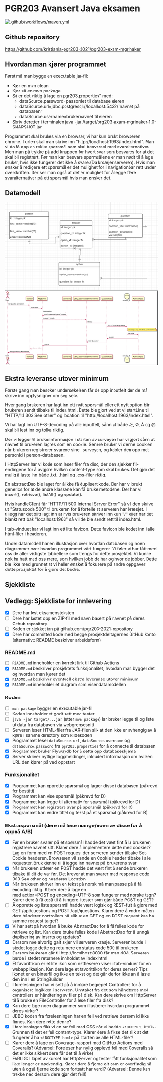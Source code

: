 # PGR203 Avansert Java eksamen

[![.github/workflows/maven.yml](https://github.com/kristiania-pgr203-2021/pgr203-exam-mgrinaker/actions/workflows/maven.yml/badge.svg?branch=master)](https://github.com/kristiania-pgr203-2021/pgr203-exam-mgrinaker/actions/workflows/maven.yml)

## Github repository
https://github.com/kristiania-pgr203-2021/pgr203-exam-mgrinaker


## Hvordan man kjører programmet
Først må man bygge en executable jar-fil:
* Kjør en mvn clean
* Kjør så en mvn package
* Så er det viktig å lage en pgr203.properties" med: 
  * dataSource.password=passordet til database eieren
  * dataSource.url=jdbc:postgresql://localhost:5432/'navnet på databasen'
  * dataSource.username=brukernavnet til eieren
* Skriv deretter i terminalen java -jar /target/prg203-axam-mgrinaker-1.0-SNAPSHOT.jar


Programmet skal brukes via en browser, vi har kun brukt browseren chrome. 
I urlen skal man skrive inn "http://localhost:1963/index.html".
Man vi da få opp en rekke spørsmål som skal besvarsel med svaralternativer. Men man på trykke på add knappen
for hvert svar som besvares for at det skal bli registrert.
Før man kan besvare spørmsålene er man nødt til å lage bruker, hvis ikke fungerer det ikke å svare.(Da krsæjer serveren).
Hvis man ønsker å redigere ett spørsmål er det mulighet for i navigationbar rett under overskriften. 
Der ser man også at det er mulighet for å legge flere svaralternativer på ett spørsmål hvis man ønsker det.


## Datamodell
![](docs/datamodell.png)
![](docs/plantUML.png)

## Ekstra leveranse utover minimum
Første gang man besøker undersøkelsen får de opp inputfelt der de må skrive inn opplysnigner om seg selv.

Hver gang brukeren har lagt inn ett nytt spørsmål eller ett nytt option blir brukeren sendt tilbake til index.html.
Dette ble gjort ved at vi startLine til "HTTP/1.1 303 See other" og location til "http://localhost:1963/index.html".

Vi har lagt inn UTF-8-decoding på alle inputfelt, sånn at både Æ, Ø, Å og @ skal bli lest inn og tolka riktig.

Der vi legger til brukerinformasjon i starten av surveyen har vi gjort sånn at navnet til brukeren lagres som en cookie.
Senere bruker vi denne cookien når brukeren registrerer svarene sine i surveyen, og kobler den opp mot personId i person-databasen.

I HttpServer har vi kode som leser filer fra disc, der den sjekker fil-endingene for å avgjøre hvilken content-type som
skal brukes. Det gjør det mulig å laste inn både .txt, .html og .css-filer riktig.

En abstractDao ble laget for å ikke få duplisert kode. Der har vi brukt generics for at de andre klassene kan få bruke 
metodene. Der har vi insert(), retrieve(), listAll() og update().

Hvis handleClient får "HTTP/1.1 500 Internal Server Error" så vil den skrive ut "Statuscode 500" til brukeren for å 
fortelle at serveren har kræsjet.
I tillegg har det blitt lagt inn at hvis brukeren skriver inn kun "/" eller har det blankt rett bak "localhost:1963" 
så vil de ble sendt rett til index.html.

I tab-vinduet har vi lagt inn ett lite favicon. Dette favicon ble kodet inn i alle html-filer i headeren.

Under datamodell har en illustrasjon over hvordan databasen og noen diagrammer over hvordan programmet vårt fungerer.
Vi føler vi har fått med oss de aller viktigste tabbellene som trengs for dette prosjektet. Vi kunne nok ha hatt med 
oss mere, som hvilken jobb de har og hvor de jobber. Dette ble ikke med grunnet at vi heller ønsket å fokusere på andre
oppgaver i dette prosjektet for å gjøre det bedre. 

## Sjekkliste

## Vedlegg: Sjekkliste for innlevering

* [x] Dere har lest eksamensteksten
* [ ] Dere har lastet opp en ZIP-fil med navn basert på navnet på deres Github repository
* [ ] Koden er sjekket inn på github.com/pgr203-2021-repository
* [x] Dere har committed kode med begge prosjektdeltagernes GitHub konto (alternativt: README beskriver arbeidsform)

### README.md

* [ ] `README.md` inneholder en korrekt link til Github Actions
* [x] `README.md` beskriver prosjektets funksjonalitet, hvordan man bygger det og hvordan man kjører det
* [x] `README.md` beskriver eventuell ekstra leveranse utover minimum
* [x] `README.md` inneholder et diagram som viser datamodellen

### Koden

* [ ] `mvn package` bygger en executable jar-fil
* [ ] Koden inneholder et godt sett med tester
* [ ] `java -jar target/...jar` (etter `mvn package`) lar bruker legge til og liste ut data fra databasen via webgrensesnitt
* [ ] Serveren leser HTML-filer fra JAR-filen slik at den ikke er avhengig av å kjøre i samme directory som kildekoden
* [x] Programmet leser `dataSource.url`, `dataSource.username` og `dataSource.password` fra `pgr203.properties` for å connecte til databasen
* [x] Programmet bruker Flywaydb for å sette opp databaseskjema
* [x] Server skriver nyttige loggmeldinger, inkludert informasjon om hvilken URL den kjører på ved oppstart

### Funksjonalitet

* [x] Programmet kan opprette spørsmål og lagrer disse i databasen (påkrevd for bestått)
* [x] Programmet kan vise spørsmål (påkrevd for D)
* [x] Programmet kan legge til alternativ for spørsmål (påkrevd for D)
* [x] Programmet kan registrere svar på spørsmål (påkrevd for C)
* [x] Programmet kan endre tittel og tekst på et spørsmål (påkrevd for B)

### Ekstraspørsmål (dere må løse mange/noen av disse for å oppnå A/B)

* [x] Før en bruker svarer på et spørsmål hadde det vært fint å la brukeren registrere navnet sitt. Klarer dere å implementere dette med cookies? Lag en form med en POST request der serveren sender tilbake Set-Cookie headeren. Browseren vil sende en Cookie header tilbake i alle requester. Bruk denne til å legge inn navnet på brukerens svar
* [x] Når brukeren utfører en POST hadde det vært fint å sende brukeren tilbake til dit de var før. Det krever at man svarer med response code 303 See other og headeren Location
* [x] Når brukeren skriver inn en tekst på norsk må man passe på å få encoding riktig. Klarer dere å lage en <form> med action=POST og encoding=UTF-8 som fungerer med norske tegn? Klarer dere å få æøå til å fungere i tester som gjør både POST og GET?
* [ ] Å opprette og liste spørsmål hadde vært logisk og REST-fult å gjøre med GET /api/questions og POST /api/questions. Klarer dere å endre måten dere hånderer controllers på slik at en GET og en POST request kan ha samme request target?
* [x] Vi har sett på hvordan å bruke AbstractDao for å få felles kode for retrieve og list. Kan dere bruke felles kode i AbstractDao for å unngå duplisering av inserts og updates?
* [x] Dersom noe alvorlig galt skjer vil serveren krasje. Serveren burde i stedet logge dette og returnere en status code 500 til brukeren
* [x] Dersom brukeren går til http://localhost:8080 får man 404. Serveren burde i stedet returnere innholdet av index.html
* [x] Et favorittikon er et lite ikon som nettleseren viser i tab-vinduer for en webapplikasjon. Kan dere lage et favorittikon for deres server? Tips: ikonet er en binærfil og ikke en tekst og det går derfor ikke an å laste den inn i en StringBuilder
* [ ] I forelesningen har vi sett på å innføre begrepet Controllers for å organisere logikken i serveren. Unntaket fra det som håndteres med controllers er håndtering av filer på disk. Kan dere skrive om HttpServer til å bruke en FileController for å lese filer fra disk?
* [x] Kan dere lage noen diagrammer som illustrerer hvordan programmet deres virker?
* [ ] JDBC koden fra forelesningen har en feil ved retrieve dersom id ikke finnes. Kan dere rette denne?
* [x] I forelesningen fikk vi en rar feil med CSS når vi hadde `<!DOCTYPE html>`. Grunnen til det er feil content-type. Klarer dere å fikse det slik at det fungerer å ha `<!DOCTYPE html>` på starten av alle HTML-filer?
* [ ] Klarer dere å lage en Coverage-rapport med GitHub Actions med Coveralls? (Advarsel: Foreleser har nylig opplevd feil med Coveralls så det er ikke sikkert dere får det til å virke)
* [ ] FARLIG: I løpet av kurset har HttpServer og tester fått funksjonalitet som ikke lenger er nødvendig. Klarer dere å fjerne alt som er overflødig nå uten å også fjerne kode som fortsatt har verdi? (Advarsel: Denne kan trekke ned dersom dere gjør det feil!)
